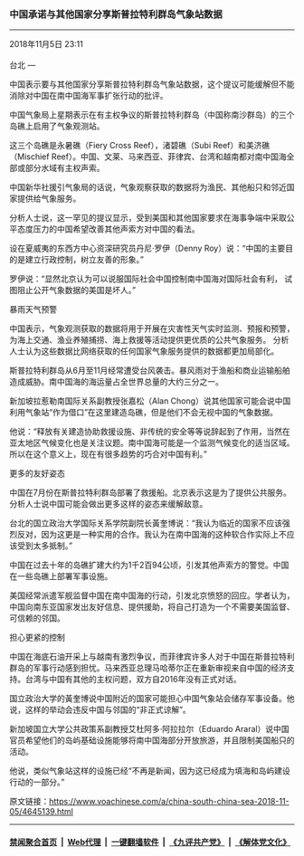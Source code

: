 ### 中国承诺与其他国家分享斯普拉特利群岛气象站数据
------------------------

<div class="published">
 <span class="date" title="中国时间">
  <time datetime="2018-11-05T23:11:24+08:00">
   2018年11月5日 23:11
  </time>
 </span>
</div>
<br/>
<div class="wsw">
 <span class="dateline">
  台北 —
 </span>
 <div>
  <p paraeid="{44e51769-2285-4593-8dc0-9d64e051582e}{53}" paraid="460164463">
   中国表示要与其他国家分享斯普拉特利群岛气象站数据，这个提议可能缓解但不能消除对中国在南中国海军事扩张行动的批评。
  </p>
  <p paraeid="{44e51769-2285-4593-8dc0-9d64e051582e}{53}" paraid="460164463">
   中国气象局上星期表示在有主权争议的斯普拉特利群岛（中国称南沙群岛）的三个岛礁上启用了气象观测站。
  </p>
 </div>
 <div>
  <p paraeid="{44e51769-2285-4593-8dc0-9d64e051582e}{99}" paraid="847751056">
   这三个岛礁是永暑礁（Fiery Cross Reef），渚碧礁（Subi Reef）和美济礁（Mischief Reef）。中国、文莱、马来西亚、菲律宾、台湾和越南都对南中国海全部或部分水域有主权声索。
  </p>
  <p paraeid="{44e51769-2285-4593-8dc0-9d64e051582e}{119}" paraid="1374935682">
   中国新华社援引气象局的话说，气象观察获取的数据将为渔民、其他船只和邻近国家提供给气象服务。
  </p>
  <p paraeid="{44e51769-2285-4593-8dc0-9d64e051582e}{145}" paraid="552016396">
   分析人士说，这一罕见的提议显示，受到美国和其他国家要求在海事争端中采取公平态度压力的中国希望改善其他声索方对中国的看法。
  </p>
  <p paraeid="{44e51769-2285-4593-8dc0-9d64e051582e}{145}" paraid="552016396">
   设在夏威夷的东西方中心资深研究员丹尼·罗伊（Denny Roy）说：“中国的主要目的是建立行政控制，树立友善的形象。”
  </p>
 </div>
 <div>
  <div>
   <p paraeid="{44e51769-2285-4593-8dc0-9d64e051582e}{217}" paraid="106920232">
    罗伊说：“显然北京认为可以说服国际社会中国控制南中国海对国际社会有利， 试图阻止公开气象数据的美国是坏人。”
   </p>
   <p paraeid="{44e51769-2285-4593-8dc0-9d64e051582e}{217}" paraid="106920232">
    暴雨天气预警
   </p>
  </div>
  <div>
   <p paraeid="{44e51769-2285-4593-8dc0-9d64e051582e}{227}" paraid="272426706">
    中国表示，气象观测获取的数据将用于开展在灾害性天气实时监测、预报和预警，为海上交通、渔业养殖捕捞、海上救援等活动提供更优质的公共气象服务。 分析人士认为这些数据比网络获取的任何国家气象服务提供的数据都更加局部化。
   </p>
  </div>
  <div>
   <p paraeid="{143b0639-ba96-4709-b11a-f84dc574bffe}{40}" paraid="1025366018">
    斯普拉特利群岛从6月至11月经常遭受台风袭击。暴风雨对于渔船和商业运输船舶造成威胁。南中国海的海运量占全世界总量的大约三分之一。
   </p>
  </div>
  <div>
   <p paraeid="{143b0639-ba96-4709-b11a-f84dc574bffe}{72}" paraid="1754769396">
    新加坡拉惹勒南国际关系副教授张嘉松（Alan Chong）说其他国家可能会说中国利用气象站“作为借口”在这里建造岛礁，但是他们不会无视中国的气象数据。
   </p>
  </div>
  <div>
   <p paraeid="{143b0639-ba96-4709-b11a-f84dc574bffe}{138}" paraid="115661995">
    他说：“释放有关建造协助救援设施、非传统的安全等等说辞起到了作用，当然在亚太地区气候变化也是关注议题。南中国海可能是一个监测气候变化的适当区域。所以在这个意义上，现在有很多趋势的巧合对中国有利。”
   </p>
   <div>
    <p paraeid="{143b0639-ba96-4709-b11a-f84dc574bffe}{158}" paraid="1750901466">
     更多的友好姿态
    </p>
   </div>
   <div>
    <p paraeid="{143b0639-ba96-4709-b11a-f84dc574bffe}{184}" paraid="482617963">
     中国在7月份在斯普拉特利群岛部署了救援船。北京表示这是为了提供公共服务。分析人士说中国可能会做出更多这样的姿态来缓解敌意。
    </p>
    <p paraeid="{143b0639-ba96-4709-b11a-f84dc574bffe}{244}" paraid="90997134">
     台北的国立政治大学国际关系学院副院长黃奎博说：“我认为临近的国家不应该强烈反对，因为这更是一种实用的合作。我认为在南中国海的这种软合作实际上不应该受到太多抵制。”
    </p>
    <p paraeid="{ba27656e-0c7b-4d05-a7d5-4d24e4765e26}{23}" paraid="1623236958">
     中国在过去十年的岛礁扩建大约为1千2百94公顷，引发其他声索方的警觉。中国在一些岛礁上部署军事设施。
    </p>
    <p paraeid="{ba27656e-0c7b-4d05-a7d5-4d24e4765e26}{45}" paraid="1613434599">
     美国经常派遣军舰监督中国在南中国海的行动，引发北京愤怒的回应。学者认为，中国向南东亚国家发出友好信息、提供援助，将自己打造为一个不需要美国监督、可信赖的邻国。
    </p>
    <p paraeid="{ba27656e-0c7b-4d05-a7d5-4d24e4765e26}{45}" paraid="1613434599">
     担心更紧的控制
    </p>
   </div>
   <div>
    <div>
     <p paraeid="{ba27656e-0c7b-4d05-a7d5-4d24e4765e26}{57}" paraid="968850633">
      中国在海底石油开采上与越南有激烈争议，而菲律宾许多人对于中国在斯普拉特利群岛的军事行动感到担忧。马来西亚总理马哈蒂尔正在重新审视来自中国的经济支持。台湾与中国有其他的主权问题，双方自2016年没有正式对话。
     </p>
    </div>
    <div>
     <p paraeid="{ba27656e-0c7b-4d05-a7d5-4d24e4765e26}{71}" paraid="1355963663">
      国立政治大学的黃奎博说中国附近的国家可能担心中国气象站会储存军事设备。他说，这样的举动会违反中国与邻国的“非正式谅解”。
     </p>
    </div>
    <div>
     <p paraeid="{ba27656e-0c7b-4d05-a7d5-4d24e4765e26}{121}" paraid="50857597">
      新加坡国立大学公共政策系副教授艾杜阿多·阿拉拉尔（Eduardo Araral）说中国官员希望他们的岛屿基础设施能够将南中国海部分开放旅游，并且限制美国船只的活动。
     </p>
     <p paraeid="{ba27656e-0c7b-4d05-a7d5-4d24e4765e26}{121}" paraid="50857597">
      他说，类似气象站这样的设施已经“不再是新闻，因为这已经成为填海和岛屿建设行动的一部分。”
     </p>
    </div>
   </div>
  </div>
 </div>
</div>

原文链接：https://www.voachinese.com/a/china-south-china-sea-2018-11-05/4645139.html


------------------------
#### [禁闻聚合首页](https://github.com/gfw-breaker/banned-news/blob/master/README.md) &nbsp;|&nbsp; [Web代理](https://github.com/gfw-breaker/open-proxy/blob/master/README.md) &nbsp;|&nbsp;  [一键翻墙软件](https://github.com/gfw-breaker/nogfw/blob/master/README.md) &nbsp;|&nbsp; [《九评共产党》](https://github.com/gfw-breaker/9ping.md/blob/master/README.md#九评之一评共产党是什么) &nbsp;|&nbsp; [《解体党文化》](https://github.com/gfw-breaker/jtdwh.md/blob/master/README.md#绪论)